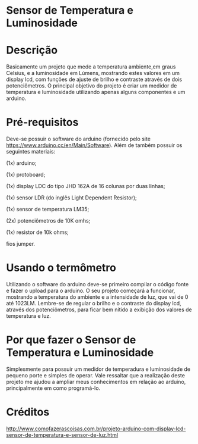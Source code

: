 # Sensor de Temperatura e Luminosidade


# Descrição
Basicamente um projeto que mede a temperatura ambiente,em graus Celsius, e a luminosidade em Lúmens, mostrando estes valores em um display lcd, com funções de ajuste de brilho e contraste através de dois potenciômetros. O principal objetivo do projeto é criar um medidor de temperatura e luminosidade utilizando apenas alguns componentes e um arduino.


# Pré-requisitos
Deve-se possuir o software do arduino (fornecido pelo site https://www.arduino.cc/en/Main/Software). Além de também possuir os seguintes materiais:

(1x) arduino;


(1x) protoboard;

(1x) display LDC do tipo JHD 162A de 16 colunas por duas linhas;

(1x) sensor LDR (do inglês Light Dependent Resistor);

(1x) sensor de temperatura LM35;

(2x) potenciômetros de 10K omhs;

(1x) resistor de 10k ohms;

fios jumper.


# Usando o termômetro
Utilizando o software do arduino deve-se primeiro compilar o código fonte e fazer o upload para o arduino. O seu projeto começará a funcionar, mostrando a temperatura do ambiente e a intensidade de luz, que vai de 0 até 1023LM. Lembre-se de regular o brilho e o contraste do display lcd, através dos potenciômetros, para ficar bem nítido a exibição dos valores de temperatura e luz.

# Por que fazer o Sensor de Temperatura e Luminosidade
Simplesmente para possuir um medidor de temperadura e luminosidade de pequeno porte e simples de operar. Vale ressaltar que a realização deste projeto me ajudou a ampliar meus conhecimentos em relação ao arduino, principalmente em como programá-lo.


# Créditos
http://www.comofazerascoisas.com.br/projeto-arduino-com-display-lcd-sensor-de-temperatura-e-sensor-de-luz.html

